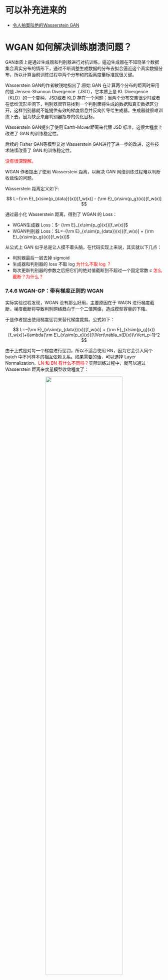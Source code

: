 
# 可以补充进来的

- [令人拍案叫绝的Wasserstein GAN](https://zhuanlan.zhihu.com/p/25071913)

# WGAN 如何解决训练崩溃问题？



GAN本质上是通过生成器和判别器进行对抗训练，逼迫生成器在不知晓某个数据集合真实分布的情形下，通过不断调整生成数据的分布去拟合逼近这个真实数据分布，所以计算当前训练过程中两个分布和的距离度量标准就很关键。

Wasserstein GAN的作者敏锐地指出了:原始 GAN 在计算两个分布的距离时采用的是 Jensen-Shannon Divergence（JSD），它本质上是 KL Divergence（KLD）的一个变种。JSD或者 KLD 存在一个问题：当两个分布交集很少时或者在低维流形空间下，判别器很容易找到一个判别面将生成的数据和真实数据区分开，这样判别器就不能提供有效的梯度信息并反向传导给生成器，生成器就很难训练下去，因为缺乏来自判别器指导的优化目标。

Wasserstein GAN提出了使用 Earth-Mover距离来代替 JSD 标准，这很大程度上改进了 GAN 的训练稳定性。

后续的 Fisher GAN等模型又对 Wasserstein GAN进行了进一步的改进，这些技术陆续改善了 GAN 的训练稳定性。



<span style="color:red;">没有很深理解。</span>

WGAN 作者提出了使用 Wasserstein 距离，以解决 GAN 网络训练过程难以判断收敛性的问题。

Wasserstein 距离定义如下:

$$
L={\rm E}_{x\sim{p_{data}}(x)}[f_w(x)] - {\rm E}_{x\sim{p_g}(x)}[f_w(x)]
$$


通过最小化 Wasserstein 距离，得到了 WGAN 的 Loss：

- WGAN生成器 Loss：$- {\rm E}_{x\sim{p_g}(x)}[f_w(x)]​$
- WGAN判别器 Loss：$L=-{\rm E}_{x\sim{p_{data}}(x)}[f_w(x)] + {\rm E}_{x\sim{p_g}(x)}[f_w(x)]$

从公式上 GAN 似乎总是让人摸不着头脑，在代码实现上来说，其实就以下几点：

- 判别器最后一层去掉 sigmoid
- 生成器和判别器的 loss 不取 log <span style="color:red;">为什么不取 log ？</span>
- 每次更新判别器的参数之后把它们的绝对值截断到不超过一个固定常数 $c$ <span style="color:red;">怎么截断？为什么？</span>

### 7.4.6 WGAN-GP：带有梯度正则的 WGAN

​实际实验过程发现，WGAN 没有那么好用，主要原因在于 WAGN 进行梯度截断。梯度截断将导致判别网络趋向于一个二值网络，造成模型容量的下降。

于是作者提出使用梯度惩罚来替代梯度裁剪。公式如下：

$$
L=-{\rm E}_{x\sim{p_{data}}(x)}[f_w(x)] + {\rm E}_{x\sim{p_g}(x)}[f_w(x)]+\lambda{\rm E}_{x\sim{p_x}(x)}[\lVert\nabla_x(D(x))\rVert_p-1]^2
$$

由于上式是对每一个梯度进行惩罚，所以不适合使用 BN，因为它会引入同个 batch 中不同样本的相互依赖关系。如果需要的话，可以选择 Layer Normalization。<span style="color:red;">LN 和 BN 有什么不同吗？</span>实际训练过程中，就可以通过 Wasserstein 距离来度量模型收敛程度了：

<p align="center">
    <img width="70%" height="70%" src="http://images.iterate.site/blog/image/20190722/kBRLswv29AyY.png?imageslim">
</p>

> Wass距离随迭代次数变化

上图纵坐标是 Wasserstein 距离，横坐标是迭代次数。可以看出，随着迭代的进行，Wasserstein 距离趋于收敛，生成图像也趋于稳定。
